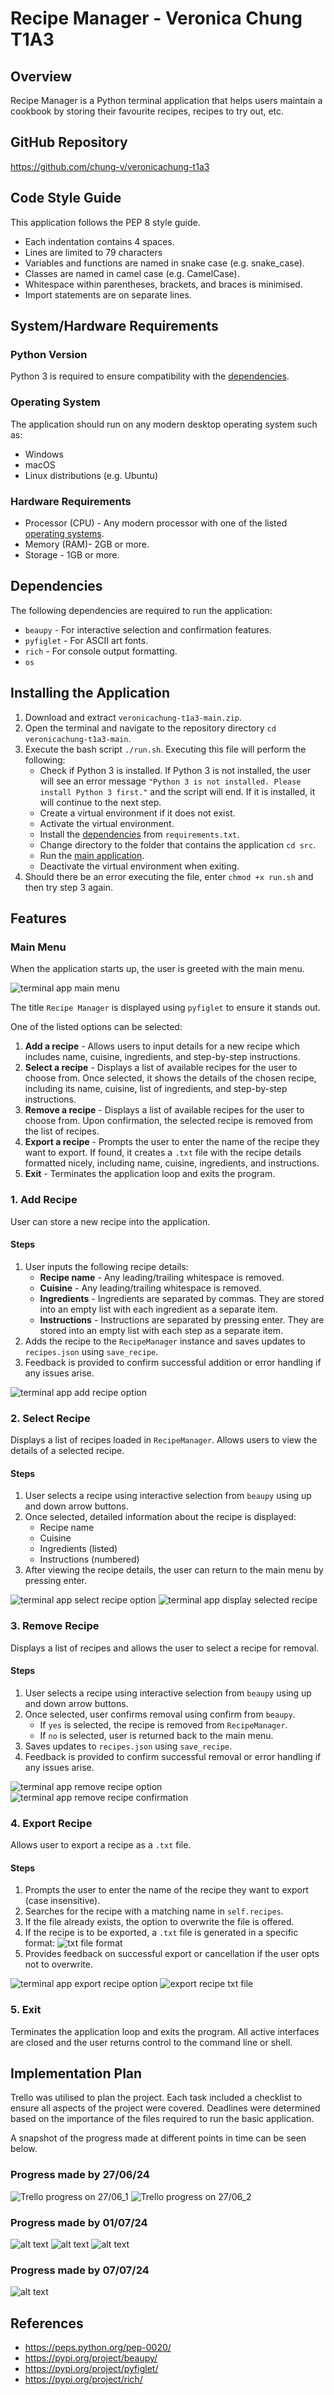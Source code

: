 # Recipe Manager - Veronica Chung T1A3

## Overview
Recipe Manager is a Python terminal application that helps users maintain a cookbook by storing their favourite recipes, recipes to try out, etc.

## GitHub Repository
https://github.com/chung-v/veronicachung-t1a3

## Code Style Guide
This application follows the PEP 8 style guide.
- Each indentation contains 4 spaces.
- Lines are limited to 79 characters
- Variables and functions are named in snake case (e.g. snake_case).
- Classes are named in camel case (e.g. CamelCase).
- Whitespace within parentheses, brackets, and braces is minimised.
- Import statements are on separate lines.

## System/Hardware Requirements
### Python Version
Python 3 is required to ensure compatibility with the [dependencies](#dependencies).

### Operating System
The application should run on any modern desktop operating system such as:
- Windows
- macOS
- Linux distributions (e.g. Ubuntu)

### Hardware Requirements
- Processor (CPU) - Any modern processor with one of the listed [operating systems](#operating-system).
- Memory (RAM)- 2GB or more.
- Storage - 1GB or more.

## Dependencies
The following dependencies are required to run the application:
- ```beaupy``` - For interactive selection and confirmation features.
- ```pyfiglet``` - For ASCII art fonts.
- ```rich``` - For console output formatting.
- ```os```

## Installing the Application
1. Download and extract ```veronicachung-t1a3-main.zip```.
2. Open the terminal and navigate to the repository directory ```cd veronicachung-t1a3-main```.
3. Execute the bash script ```./run.sh```. Executing this file will perform the following:
    - Check if Python 3 is installed. If Python 3 is not installed, the user will see an error message ```"Python 3 is not installed. Please install Python 3 first."``` and the script will end. If it is installed, it will continue to the next step. 
    - Create a virtual environment if it does not exist.
    - Activate the virtual environment.
    - Install the [dependencies](#dependencies) from ```requirements.txt```.
    - Change directory to the folder that contains the application ```cd src```.
    - Run the [main application](#features).
    - Deactivate the virtual environment when exiting.
4. Should there be an error executing the file, enter ```chmod +x run.sh``` and then try step 3 again.

## Features
### Main Menu
When the application starts up, the user is greeted with the main menu. 

![terminal app main menu](./doc/main_menu.png)

The title ```Recipe Manager``` is displayed using ```pyfiglet``` to ensure it stands out.

One of the listed options can be selected:
1. **Add a recipe** - Allows users to input details for a new recipe which includes name, cuisine, ingredients, and step-by-step instructions.
2. **Select a recipe** - Displays a list of available recipes for the user to choose from. Once selected, it shows the details of the chosen recipe, including its name, cuisine, list of ingredients, and step-by-step instructions.
3. **Remove a recipe** - Displays a list of available recipes for the user to choose from. Upon confirmation, the selected recipe is removed from the list of recipes.
4. **Export a recipe** - Prompts the user to enter the name of the recipe they want to export. If found, it creates a ```.txt``` file with the recipe details formatted nicely, including name, cuisine, ingredients, and instructions.
5. **Exit** - Terminates the application loop and exits the program.

### 1. Add Recipe
User can store a new recipe into the application.

#### Steps
1. User inputs the following recipe details:
    - **Recipe name** - Any leading/trailing whitespace is removed.
    - **Cuisine** - Any leading/trailing whitespace is removed.
    - **Ingredients** - Ingredients are separated by commas. They are stored into an empty list with each ingredient as a separate item.
    - **Instructions** - Instructions are separated by pressing enter. They are stored into an empty list with each step as a separate item.
2. Adds the recipe to the ```RecipeManager``` instance and saves updates to ```recipes.json``` using ```save_recipe```.
3. Feedback is provided to confirm successful addition or error handling if any issues arise.

![terminal app add recipe option](./doc/add_recipe.png)

### 2. Select Recipe
Displays a list of recipes loaded in ```RecipeManager```. Allows users to view the details of a selected recipe.

#### Steps
1. User selects a recipe using interactive selection from ```beaupy``` using up and down arrow buttons.
2. Once selected, detailed information about the recipe is displayed:
    - Recipe name
    - Cuisine
    - Ingredients (listed)
    - Instructions (numbered)
3. After viewing the recipe details, the user can return to the main menu by pressing enter.

![terminal app select recipe option](./doc/select_recipe_1.gif)
![terminal app display selected recipe](./doc/select_recipe_2.png)

### 3. Remove Recipe
Displays a list of recipes and allows the user to select a recipe for removal.

#### Steps
1. User selects a recipe using interactive selection from ```beaupy``` using up and down arrow buttons.
2. Once selected, user confirms removal using confirm from ```beaupy```.
    - If ```yes``` is selected, the recipe is removed from ```RecipeManager```.
    - If ```no``` is selected, user is returned back to the main menu.
3. Saves updates to ```recipes.json``` using ```save_recipe```.
4. Feedback is provided to confirm successful removal or error handling if any issues arise.

![terminal app remove recipe option](./doc/remove_recipe_1.gif)
![terminal app remove recipe confirmation](./doc/remove_recipe_2.png)

### 4. Export Recipe
Allows user to export a recipe as a ```.txt``` file.

#### Steps
1. Prompts the user to enter the name of the recipe they want to export (case insensitive).
2. Searches for the recipe with a matching name in ```self.recipes```.
3. If the file already exists, the option to overwrite the file is offered.
4. If the recipe is to be exported, a ```.txt``` file is generated in a specific format:
   ![txt file format](./doc/recipe_txt_format.png)
5. Provides feedback on successful export or cancellation if the user opts not to overwrite.

![terminal app export recipe option](./doc/export_recipe_1.png)
![export recipe txt file](./doc/export_recipe_2.png)

### 5. Exit
Terminates the application loop and exits the program. All active interfaces are closed and the user returns control to the command line or shell.

## Implementation Plan
Trello was utilised to plan the project. Each task included a checklist to ensure all aspects of the project were covered. Deadlines were determined based on the importance of the files required to run the basic application.

A snapshot of the progress made at different points in time can be seen below.

### Progress made by 27/06/24
![Trello progress on 27/06_1](./doc/trello_2706_1.png)
![Trello progress on 27/06_2](./doc/trello_2706_2.png)

### Progress made by 01/07/24
![alt text](doc/trello_0107_1.png)
![alt text](doc/trello_0107_2.png)
![alt text](doc/trello_0107_3.png)

### Progress made by 07/07/24
![alt text](doc/trello_0707_1.png)

## References
- https://peps.python.org/pep-0020/
- https://pypi.org/project/beaupy/
- https://pypi.org/project/pyfiglet/
- https://pypi.org/project/rich/